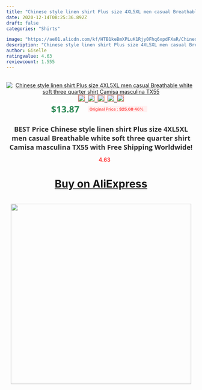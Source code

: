 ```yaml
---
title: "Chinese style linen shirt Plus size 4XL5XL men casual Breathable white soft three quarter shirt Camisa masculina TX55"
date: 2020-12-14T08:25:36.892Z
draft: false
categories: "Shirts"

image: "https://ae01.alicdn.com/kf/HTB1keBmXPLuK1Rjy0Fhq6xpdFXaR/Chinese-style-linen-shirt-Plus-size-4XL-5XL-men-casual-Breathable-white-soft-three-quarter-shirt.jpg"
description: "Chinese style linen shirt Plus size 4XL5XL men casual Breathable white soft three quarter shirt Camisa masculina TX55"
author: Giselle
ratingvalue: 4.63
reviewcount: 1.555
---
```

<br>
<div style="text-align: center;">
<a href="https://s.click.aliexpress.com/e/_ABurgD" target="_blank" rel="nofollow noopener noreferrer"><img alt="Chinese style linen shirt Plus size 4XL5XL men casual Breathable white soft three quarter shirt Camisa masculina TX55" class="magnifier-image" src="https://ae01.alicdn.com/kf/HTB1keBmXPLuK1Rjy0Fhq6xpdFXaR/Chinese-style-linen-shirt-Plus-size-4XL-5XL-men-casual-Breathable-white-soft-three-quarter-shirt.jpg_640x640.jpg">
<br>
<img style="border:1px solid salmon" src="https://ae01.alicdn.com/kf/HTB1keBmXPLuK1Rjy0Fhq6xpdFXaR/Chinese-style-linen-shirt-Plus-size-4XL-5XL-men-casual-Breathable-white-soft-three-quarter-shirt.jpg_120x120.jpg">&nbsp;&nbsp;<img style="border:1px solid salmon" src="https://ae01.alicdn.com/kf/HTB1h1UkagDD8KJjy0Fdq6AjvXXax/Chinese-style-linen-shirt-Plus-size-4XL-5XL-men-casual-Breathable-white-soft-three-quarter-shirt.jpg_120x120.jpg">&nbsp;&nbsp;<img style="border:1px solid salmon" src="https://ae01.alicdn.com/kf/HTB10K3kagDD8KJjy0Fdq6AjvXXav/Chinese-style-linen-shirt-Plus-size-4XL-5XL-men-casual-Breathable-white-soft-three-quarter-shirt.jpg_120x120.jpg">&nbsp;&nbsp;<img style="border:1px solid salmon" src="https://ae01.alicdn.com/kf/HTB1Z6kaadrJ8KJjSspaq6xuKpXaf/Chinese-style-linen-shirt-Plus-size-4XL-5XL-men-casual-Breathable-white-soft-three-quarter-shirt.jpg_120x120.jpg">&nbsp;&nbsp;<img style="border:1px solid salmon" src="https://ae01.alicdn.com/kf/HTB1irn6adzJ8KJjSspkq6zF7VXam/Chinese-style-linen-shirt-Plus-size-4XL-5XL-men-casual-Breathable-white-soft-three-quarter-shirt.jpg_120x120.jpg"></a></div><br0>
<div style="text-align: center;"><span style="background-color: white; border: 0px; box-sizing: border-box; color: seagreen; display: inline-block; font-family: &quot;open sans&quot; , &quot;arial&quot; , &quot;helvetica&quot; , sans-serif , &quot;heiti&quot;; font-size: 24px; font-stretch: inherit; font-weight: 700; line-height: inherit; margin: 0px 10px 0px 0px; padding: 0px; vertical-align: middle;">$13.87 </span>
<span style="background: rgb(255 , 241 , 241); border-radius: 3px; border: 0px; box-sizing: border-box; color: #ff4747; display: inline-block; font-family: inherit; font-size: 12px; font-stretch: inherit; font-style: inherit; font-variant: inherit; font-weight: 600; line-height: inherit; margin: 0px; padding: 2px 5px; transform: scale(0.9); vertical-align: middle;">Original Price : <b style="text-decoration: line-through;">$25.68 </b> 46%&nbsp;&nbsp;</span></div>
<h1 style="color: #333333; display: inline-block; font-family: &quot;open sans&quot; , &quot;arial&quot; , &quot;helvetica&quot; , sans-serif , &quot;heiti&quot;; font-size: 18px; font-stretch: inherit; font-weight: 700; text-align: center;">BEST Price Chinese style linen shirt Plus size 4XL5XL men casual Breathable white soft three quarter shirt Camisa masculina TX55 with Free Shipping Worldwide!</h1>
<div style="color: #ff4747; text-align: center;">
<img src="https://4.bp.blogspot.com/-M0ZcTcb-5uY/XleCXlxnR4I/AAAAAAAAAEc/OrjgMkXV1oMQFaCRZj5HQwOCBcu3w1FegCPcBGAYYCw/s1600/star.png" style="height: 15px;">&nbsp;<b>4.63</b></div>
<div class="button_cont" align="center"><a class="buynow_a" href="https://s.click.aliexpress.com/e/_ABurgD" target="_blank" rel="nofollow noopener noreferrer"><H1>Buy on AliExpress</H1></a></div><br>
<div class="separator" style="clear: both; text-align: center;">
<img src="https://lh3.googleusercontent.com/-pTy5HemUv9M/XlePHvY0dAI/AAAAAAAAAE4/0nX5iRUoIWY8eMW9Dpxeirr157OZliDIgCLcBGAsYHQ/s1600/badge.gif" width="480">
</div>
